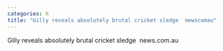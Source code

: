 ```yaml
---
categories: h
title: "Gilly reveals absolutely brutal cricket sledge  newscomau"
---
```

Gilly reveals absolutely brutal cricket sledge&nbsp;&nbsp;news.com.au